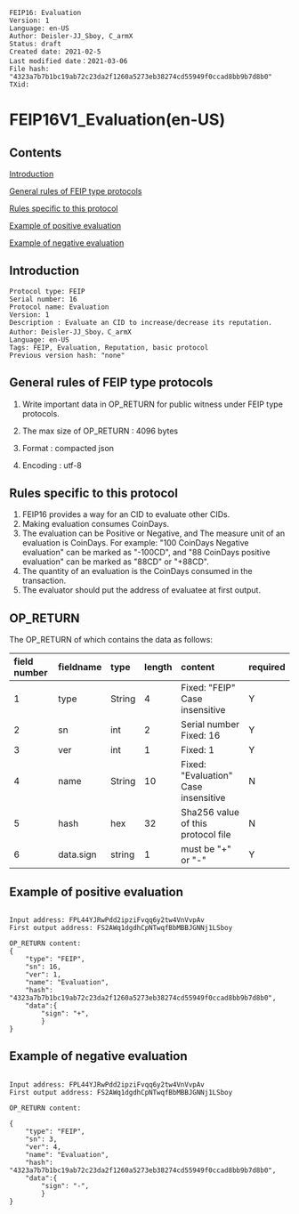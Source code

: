 ```
FEIP16: Evaluation
Version: 1
Language: en-US
Author: Deisler-JJ_Sboy, C_armX
Status: draft
Created date: 2021-02-5
Last modified date：2021-03-06
File hash: "4323a7b7b1bc19ab72c23da2f1260a5273eb38274cd55949f0ccad8bb9b7d8b0"
TXid: 
```

# FEIP16V1_Evaluation(en-US)

## Contents

[Introduction](#introduction)

[General rules of FEIP type protocols](#general-rules-of-feip-type-protocols)

[Rules specific to this protocol](#rules-specific-to-this-protocol)

[Example of positive evaluation](#example-of-positive-evaluation)

[Example of negative evaluation](#example-of-negative-evaluation)


## Introduction

```
Protocol type: FEIP
Serial number: 16
Protocol name: Evaluation
Version: 1
Description : Evaluate an CID to increase/decrease its reputation.
Author: Deisler-JJ_Sboy，C_armX
Language: en-US
Tags: FEIP, Evaluation, Reputation, basic protocol
Previous version hash: "none"
```

## General rules of FEIP type protocols

1. Write important data in OP_RETURN for public witness under FEIP type protocols.

2. The max size of OP_RETURN : 4096 bytes

3. Format : compacted json

4. Encoding : utf-8


## Rules specific to this protocol

1. FEIP16 provides a way for an CID to evaluate other CIDs.
2. Making evaluation consumes CoinDays.
3. The evaluation can be Positive or Negative, and The measure unit of an evaluation is CoinDays. For example: "100 CoinDays Negative evaluation" can be marked as "-100CD", and "88 CoinDays positive evaluation" can be marked as "88CD" or "+88CD".
4. The quantity of an evaluation is the CoinDays consumed in the transaction.
5. The evaluator should put the address of evaluatee at first output.

## OP_RETURN

The OP_RETURN of which contains the data as follows:

|field number|fieldname|type|length|content|required|
|:----|:----|:----|:----|:----|:----|
|1|type|String|4|Fixed: "FEIP"<br>Case insensitive|Y|
|2|sn|int|2|Serial number<br>Fixed: 16|Y|
|3|ver|int|1|Fixed: 1|Y|
|4|name|String|10|Fixed: "Evaluation"<br>Case insensitive|N|
|5|hash|hex|32|Sha256 value of this protocol file|N|
|6|data.sign|string|1|must be "+" or "-"|Y|


## Example of positive evaluation
```

Input address: FPL44YJRwPdd2ipziFvqq6y2tw4VnVvpAv
First output address: FS2AWq1dgdhCpNTwqfBbMBBJGNNj1LSboy

OP_RETURN content:
{
    "type": "FEIP",
    "sn": 16,
    "ver": 1,
    "name": "Evaluation",
    "hash": "4323a7b7b1bc19ab72c23da2f1260a5273eb38274cd55949f0ccad8bb9b7d8b0",
    "data":{
        "sign": "+",
        }
}

```

## Example of negative evaluation
```

Input address: FPL44YJRwPdd2ipziFvqq6y2tw4VnVvpAv
First output address: FS2AWq1dgdhCpNTwqfBbMBBJGNNj1LSboy

OP_RETURN content:

{
    "type": "FEIP",
    "sn": 3,
    "ver": 4,
    "name": "Evaluation",
    "hash": "4323a7b7b1bc19ab72c23da2f1260a5273eb38274cd55949f0ccad8bb9b7d8b0",
    "data":{
        "sign": "-",
        }
}

```